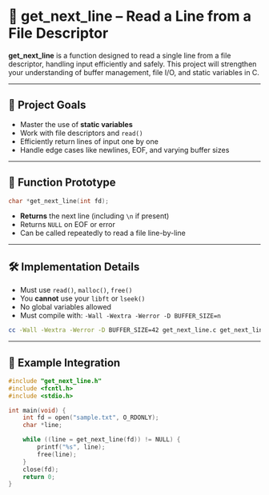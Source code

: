 # 📄 get_next_line – Read a Line from a File Descriptor

**get_next_line** is a function designed to read a single line from a file descriptor, handling input efficiently and safely. This project will strengthen your understanding of buffer management, file I/O, and static variables in C.

---

## 🧠 Project Goals

- Master the use of **static variables**
- Work with file descriptors and `read()`
- Efficiently return lines of input one by one
- Handle edge cases like newlines, EOF, and varying buffer sizes

---

## 🔧 Function Prototype

```c
char *get_next_line(int fd);
```

- **Returns** the next line (including `\n` if present)
- Returns `NULL` on EOF or error
- Can be called repeatedly to read a file line-by-line

---

## 🛠️ Implementation Details

- Must use `read()`, `malloc()`, `free()`
- You **cannot** use your `libft` or `lseek()`
- No global variables allowed
- Must compile with: `-Wall -Wextra -Werror -D BUFFER_SIZE=n`

```bash
cc -Wall -Wextra -Werror -D BUFFER_SIZE=42 get_next_line.c get_next_line_utils.c
```

---

## 🧬 Example Integration

```c
#include "get_next_line.h"
#include <fcntl.h>
#include <stdio.h>

int main(void) {
    int fd = open("sample.txt", O_RDONLY);
    char *line;

    while ((line = get_next_line(fd)) != NULL) {
        printf("%s", line);
        free(line);
    }
    close(fd);
    return 0;
}
```
